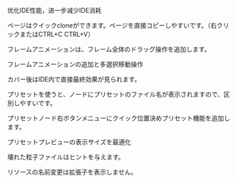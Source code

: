 优化IDE性能，进一步减少IDE消耗

ページはクイックcloneができます。ページを直接コピーしやすいです。（右クリックまたはCTRL+C CTRL+V）

フレームアニメーションは、フレーム全体のドラッグ操作を追加します。

フレームアニメーションの追加と多選択移動操作

カバー後はIDE内で直接最終効果が見られます。

プリセットを使うと、ノードにプリセットのファイル名が表示されますので、区別しやすいです。

プリセットノード右ボタンメニューにクイック位置決めプリセット機能を追加します。

プリセットプレビューの表示サイズを最適化

壊れた粒子ファイルはヒントを与えます。

リソースの名前変更は拡張子を表示しません。